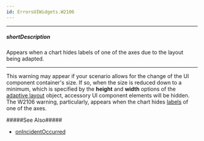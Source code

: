 ```yaml
---
id: ErrorsUIWidgets.W2106
---
```

---
##### shortDescription
Appears when a chart hides labels of one of the axes due to the layout being adapted.

---
This warning may appear if your scenario allows for the change of the UI component container's size. If so, when the size is reduced down to a minimum, which is specified by the **height** and **width** options of the [adaptive layout](/api-reference/10%20UI%20Components/BaseChart/1%20Configuration/adaptiveLayout '/Documentation/ApiReference/UI_Components/dxChart/Configuration/adaptiveLayout/') object, accessory UI component elements will be hidden. The W2106 warning, particularly, appears when the chart hides [labels](/concepts/05%20Widgets/Chart/20%20Axes/15%20Axis%20Labels.md '/Documentation/Guide/Widgets/Chart/Axes/Axis_Labels/') of one of the axes.

#####See Also#####
- [onIncidentOccurred](/api-reference/10%20UI%20Components/BaseWidget/1%20Configuration/onIncidentOccurred.md '/Documentation/ApiReference/UI_Components/dxRangeSelector/Configuration/#onIncidentOccurred')